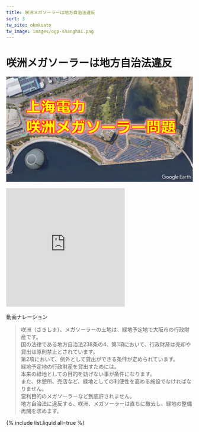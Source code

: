 ```yaml
---
title: 咲洲メガソーラーは地方自治法違反
sort: 3
tw_site: okmksato
tw_image: images/ogp-shanghai.png
---
```

# 咲洲メガソーラーは地方自治法違反
![上海電力](images/ogp-shanghai.png)  

<iframe width="320" height="320" src="https://www.youtube.com/embed/-vepgN-1PkE" title="YouTube video player" frameborder="0" allow="accelerometer; autoplay; clipboard-write; encrypted-media; gyroscope; picture-in-picture" allowfullscreen></iframe>
<br />

動画ナレーション

>咲洲（さきしま）、メガソーラーの土地は、緑地予定地で大阪市の行政財産です。  
国の法律である地方自治法238条の4、第1項において、行政財産は売却や貸出は原則禁止とされています。  
第2項において、例外として貸出ができる条件が定められています。  
緑地予定地の行政財産を貸出すためには。  
本来の緑地としての目的を妨げない事が条件になります。  
また、休憩所、売店など、緑地としての利便性を高める施設でなければなりません。  
営利目的のメガソーラーなど到底許されません。  
地方自治法に違反する、咲洲、メガソーラーは直ちに撤去し、緑地の整備再開を求めます。

{% include list.liquid all=true %}
